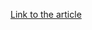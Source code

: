 [Link to the article](https://cybersecuritynews.com/cyrebro-recognized-in-gartner-emerging-tech-report-for-detection-and-response-startups/)
